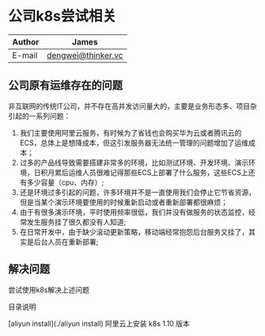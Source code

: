 公司k8s尝试相关 
===========================

|Author|James|
|---|---
|E-mail|dengwei@thinker.vc

公司原有运维存在的问题
-----
非互联网的传统IT公司，并不存在高并发访问量大的，主要是业务形态多、项目杂引起的一系列问题：

1. 我们主要使用阿里云服务，有时候为了省钱也会购买华为云或者腾讯云的ECS，总体上是想降成本，但这引发服务器无法统一管理的问题增加了运维成本；
2. 过多的产品线导致需要搭建非常多的环境，比如测试环境、开发环境、演示环境，日积月累后运维人员很难记得那些ECS上部署了什么服务，这些ECS上还有多少容量（cpu、内存）;
3. 还是环境过多引起的问题，许多环境并不是一直使用我们会停止它节省资源，但是当某个演示环境要使用的时候重新启动或者重新部署都很麻烦；
4. 由于有很多演示环境，平时使用频率很低，我们并没有做服务的状态监控，经常发生服务挂了很久都没有人知道;
5. 在日常开发中，由于缺少滚动更新策略，移动端经常抱怨后台服务又挂了，其实是后台人员在重新部署;


解决问题
-----
尝试使用k8s解决上述问题


目录说明

[aliyun install](./aliyun install)
阿里云上安装 k8s 1.10 版本

